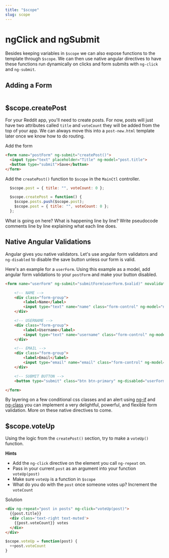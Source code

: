 ```yaml
---
title: "$scope"
slug: scope
---
```


# ngClick and ngSubmit

Besides keeping variables in `$scope` we can also expose functions to the template through `$scope`. We can then use native angular directives to have these functions run dynamically on clicks and form submits with `ng-click` and `ng-submit`.

## Adding a Form

```html

```

## $scope.createPost

For your Reddit app, you'll need to create posts. For now, posts will just have two attributes called `title` and `voteCount` they will be added from the top of your app. We can always move this into a `post-new.html` template later once we know how to do routing.

Add the form

```html
<form name="postForm" ng-submit="createPost()">
  <input type="text" placeholder="Title" ng-model="post.title">
  <button type="submit">Save</button>
</form>
```

Add the `createPost()` function to `$scope` in the `MainCtl` controller.

```js
  $scope.post = { title: "", voteCount: 0 };

  $scope.createPost = function() {
    $scope.posts.push($scope.post);
    $scope.post = { title: "", voteCount: 0 };
  };
```

What is going on here? What is happening line by line? Write pseudocode comments line by line explaining what each line does.

## Native Angular Validations

Angular gives you native validators. Let's use angular form validators and `ng-disabled` to disable the save button unless our form is valid.

Here's an example for a `userForm`. Using this example as a model, add angular form validations to your `postForm` and make your button disabled.

```html
<form name="userForm" ng-submit="submitForm(userForm.$valid)" novalidate> <!-- novalidate prevents HTML5 validation since we will be validating ourselves -->

    <!-- NAME -->
    <div class="form-group">
        <label>Name</label>
        <input type="text" name="name" class="form-control" ng-model="name" required>
    </div>

    <!-- USERNAME -->
    <div class="form-group">
        <label>Username</label>
        <input type="text" name="username" class="form-control" ng-model="user.username" ng-minlength="3" ng-maxlength="8" required>
    </div>

    <!-- EMAIL -->
    <div class="form-group">
        <label>Email</label>
        <input type="email" name="email" class="form-control" ng-model="email" required>
    </div>

    <!-- SUBMIT BUTTON -->
    <button type="submit" class="btn btn-primary" ng-disabled="userForm.$invalid">Submit</button>

</form>

```

By layering on a few conditional css classes and an alert using [ng-if](https://docs.angularjs.org/api/ng/directive/ngIf) and  [ng-class](https://docs.angularjs.org/api/ng/directive/ngClass) you can implement a very delightful, powerful, and flexible form validation. More on these native directives to come.

## $scope.voteUp

Using the logic from the `createPost()` section, try to make a `voteUp()` function.

**Hints**

* Add the `ng-click` directive on the element you call `ng-repeat` on.
* Pass in your current `post` as an argument into your function `voteUp(post)`
* Make sure `voteUp` is a function in `$scope`
* What do you do with the `post` once someone votes up? Increment the `voteCount`

Solution

```html
<div ng-repeat="post in posts" ng-click="voteUp(post)">
  {{post.title}}
  <div class='text-right text-muted'>
    {{post.voteCount}} votes
  </div>
</div>
```

```js
$scope.voteUp = function(post) {
  ++post.voteCount
}
```
